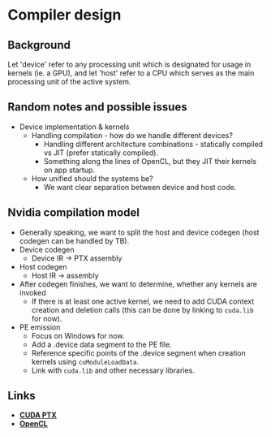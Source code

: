 # Compiler design
## Background
Let 'device' refer to any processing unit which is designated for usage in kernels (ie. a GPU), and let 'host' refer to a CPU which serves as the main processing unit of the active system.

## Random notes and possible issues
-   Device implementation & kernels
    -   Handling compilation - how do we handle different devices?
        -   Handling different architecture combinations - statically compiled vs JIT (prefer statically compiled).
        -   Something along the lines of OpenCL, but they JIT their kernels on app startup.
    -   How unified should the systems be?
        -   We want clear separation between device and host code.

## Nvidia compilation model
-   Generally speaking, we want to split the host and device codegen (host codegen can be handled by TB).
-   Device codegen
    -   Device IR -> PTX assembly
-   Host codegen
    -   Host IR -> assembly
-   After codegen finishes, we want to determine, whether any kernels are invoked
    -   If there is at least one active kernel, we need to add CUDA context creation and deletion calls (this can be done by linking to `cuda.lib` for now).
-   PE emission
    -   Focus on Windows for now.
    -   Add a .device data segment to the PE file.
    -   Reference specific points of the .device segment when creation kernels using `cuModuleLoadData`.
    -   Link with `cuda.lib` and other necessary libraries.
 
## Links 
-   [**CUDA PTX**](https://docs.nvidia.com/cuda/parallel-thread-execution/index.html)
-   [**OpenCL**](https://www.khronos.org/opencl/)
